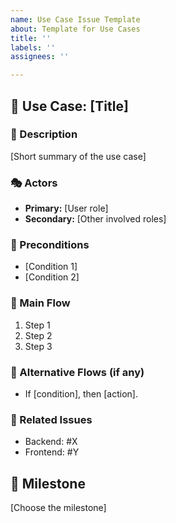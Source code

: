 ```yaml
---
name: Use Case Issue Template
about: Template for Use Cases
title: ''
labels: ''
assignees: ''

---
```


## 📝 Use Case: [Title]

### 📌 Description
[Short summary of the use case]

### 🎭 Actors
- **Primary:** [User role]
- **Secondary:** [Other involved roles]

### 📌 Preconditions
- [Condition 1]
- [Condition 2]

### 📌 Main Flow
1. Step 1  
2. Step 2  
3. Step 3  

### 📌 Alternative Flows (if any)
- If [condition], then [action].

### 🔗 Related Issues  
- Backend: #X  
- Frontend: #Y  

## 🚀 Milestone  
[Choose the milestone]
